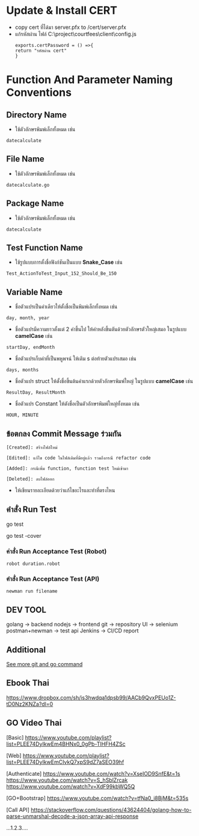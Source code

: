 # Update & Install CERT

- copy cert ที่ได้มา server.pfx  to /cert/server.pfx
- แก้รหัสผ่าน ไฟล์ C:\project\courtfees\client\config.js
  ```
  exports.certPassword = () =>{
  return "รหัสผ่าน cert"
  }
  ```

# Function And Parameter Naming Conventions

## Directory Name

- ใช้ตัวอักษรพิมพ์เล็กทั้งหมด เช่น

```
datecalculate
```

## File Name

- ใช้ตัวอักษรพิมพ์เล็กทั้งหมด เช่น

```
datecalculate.go
```

## Package Name

- ใช้ตัวอักษรพิมพ์เล็กทั้งหมด เช่น

```
datecalculate
```

## Test Function Name

- ใช้รูปแบบการตั้งชื่อฟังก์ชันเป็นแบบ **Snake_Case** เช่น

```
Test_ActionToTest_Input_152_Should_Be_150
```

## Variable Name

- ชื่อตัวแปรเป็นคำเดียวให้ตั้งชื่อเป็นพิมพ์เล็กทั้งหมด เช่น

```
day, month, year
```

- ชื่อตัวแปรมีความยาวตั้งแต่ 2 คำขึ้นไป ให้คำหลังขึ้นตันด้วยตัวอักษรตัวใหญ่เสมอ ในรูปแบบ **camelCase** เช่น

```
startDay, endMonth
```

- ชื่อตัวแปรเก็บค่าที่เป็นพหูพจน์ ให้เติม s ต่อท้ายตัวแปรเสมอ เช่น

```
days, months
```

- ชื่อตัวแปร struct ให้ตั้งชื่อขึ้นต้นคำแรกด้วยตัวอักษรพิมพ์ใหญ่ ในรูปแบบ **camelCase** เช่น

```
ResultDay, ResultMonth
```

- ชื่อตัวแปร Constant ให้ตังชื่อเป็นตัวอักษรพิมพ์ใหญ่ทั้งหมด เช่น

```
HOUR, MINUTE
```

## ข้อตกลง Commit Message ร่วมกัน

`[Created]: สร้างไฟล์ใหม่`

`[Edited]: แก้ไข code ในไฟล์เดิมที่มีอยู่แล้ว รวมถึงกรณี refactor code`

`[Added]: กรณีเพิ่ม function, function test ใหม่เข้ามา`

`[Deleted]: ลบไฟล์ออก`

* ให้เขียนรายละเอียดด้วยว่าแก้ไขอะไรและทำที่ตรงไหน

## คำสั่ง Run Test

go test

go test -cover

### ค่าสั่ง Run Acceptance Test (Robot)

```
robot duration.robot
```

### คำสั่ง Run Acceptance Test (API)

```
newman run filename
```

## DEV TOOL

golang -> backend
nodejs -> frontend
git -> repository
UI -> selenium
postman+newman -> test api
Jenkins -> CI/CD report

## Additional

[See more git and go command](https://github.com/ImKK-000/git-and-go-step)

## Ebook Thai

https://www.dropbox.com/sh/is3hwdqa1dpsb99/AACb9QvxPEUo1Z-tD0Nz2KNZa?dl=0

## GO Video Thai

[Basic]
https://www.youtube.com/playlist?list=PLEE74DyIkwEm4BHNx0_0gPb-TlHFH4ZSc

[Web]
https://www.youtube.com/playlist?list=PLEE74DyIkwEmCIvkQ7xpS9dZ7aSEO39hf

[Authenticate]
https://www.youtube.com/watch?v=XseIOD9SnfE&t=1s
https://www.youtube.com/watch?v=S_hSblZrcak
https://www.youtube.com/watch?v=XdF99kbWQ5Q

[GO+Bootstrap]
https://www.youtube.com/watch?v=tfNa0_i8BjM&t=535s

[Call API]
https://stackoverflow.com/questions/43624404/golang-how-to-parse-unmarshal-decode-a-json-array-api-response

...1.2.3....
